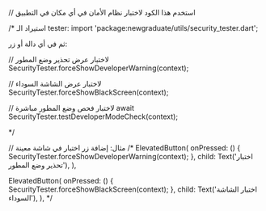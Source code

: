 // استخدم هذا الكود لاختبار نظام الأمان في أي مكان في التطبيق

/*
استيراد الـ tester:
import 'package:newgraduate/utils/security_tester.dart';

ثم في أي دالة أو زر:

// لاختبار عرض تحذير وضع المطور
SecurityTester.forceShowDeveloperWarning(context);

// لاختبار عرض الشاشة السوداء  
SecurityTester.forceShowBlackScreen(context);

// لاختبار فحص وضع المطور مباشرة
await SecurityTester.testDeveloperModeCheck(context);

*/

// مثال: إضافة زر اختبار في شاشة معينة
/*
ElevatedButton(
  onPressed: () {
    SecurityTester.forceShowDeveloperWarning(context);
  },
  child: Text('اختبار تحذير وضع المطور'),
),

ElevatedButton(
  onPressed: () {
    SecurityTester.forceShowBlackScreen(context);
  },
  child: Text('اختبار الشاشة السوداء'),
),
*/